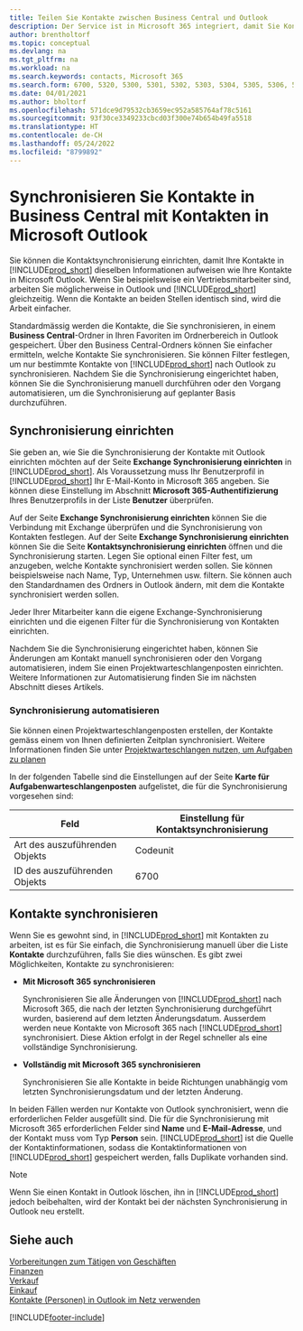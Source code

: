 ```yaml
---
title: Teilen Sie Kontakte zwischen Business Central und Outlook
description: Der Service ist in Microsoft 365 integriert, damit Sie Kontakte zwischen Outlook und Business Central freigeben können.
author: brentholtorf
ms.topic: conceptual
ms.devlang: na
ms.tgt_pltfrm: na
ms.workload: na
ms.search.keywords: contacts, Microsoft 365
ms.search.form: 6700, 5320, 5300, 5301, 5302, 5303, 5304, 5305, 5306, 5307, 5308, 5309, 5310, 5311
ms.date: 04/01/2021
ms.author: bholtorf
ms.openlocfilehash: 571dce9d79532cb3659ec952a585764af78c5161
ms.sourcegitcommit: 93f30ce3349233cbcd03f300e74b654b49fa5518
ms.translationtype: HT
ms.contentlocale: de-CH
ms.lasthandoff: 05/24/2022
ms.locfileid: "8799892"
---
```

# <a name="synchronize-contacts-in-business-central-with-contacts-in-microsoft-outlook"></a>Synchronisieren Sie Kontakte in Business Central mit Kontakten in Microsoft Outlook

Sie können die Kontaktsynchronisierung einrichten, damit Ihre Kontakte in [!INCLUDE[prod_short](includes/prod_short.md)] dieselben Informationen aufweisen wie Ihre Kontakte in Microsoft Outlook. Wenn Sie beispielsweise ein Vertriebsmitarbeiter sind, arbeiten Sie möglicherweise in Outlook und [!INCLUDE[prod_short](includes/prod_short.md)] gleichzeitig. Wenn die Kontakte an beiden Stellen identisch sind, wird die Arbeit einfacher.  

Standardmässig werden die Kontakte, die Sie synchronisieren, in einem **Business Central**-Ordner in Ihren Favoriten im Ordnerbereich in Outlook gespeichert. Über den Business Central-Ordners können Sie einfacher ermitteln, welche Kontakte Sie synchronisieren. Sie können Filter festlegen, um nur bestimmte Kontakte von [!INCLUDE[prod_short](includes/prod_short.md)] nach Outlook zu synchronisieren. Nachdem Sie die Synchronisierung eingerichtet haben, können Sie die Synchronisierung manuell durchführen oder den Vorgang automatisieren, um die Synchronisierung auf geplanter Basis durchzuführen.  

## <a name="set-up-synchronization"></a>Synchronisierung einrichten
Sie geben an, wie Sie die Synchronisierung der Kontakte mit Outlook einrichten möchten auf der Seite **Exchange Synchronisierung einrichten** in [!INCLUDE[prod_short](includes/prod_short.md)]. Als Voraussetzung muss Ihr Benutzerprofil in [!INCLUDE[prod_short](includes/prod_short.md)] Ihr E-Mail-Konto in Microsoft 365 angeben. Sie können diese Einstellung im Abschnitt **Microsoft 365-Authentifizierung** Ihres Benutzerprofils in der Liste **Benutzer** überprüfen. 

Auf der Seite **Exchange Synchronisierung einrichten** können Sie die Verbindung mit Exchange überprüfen und die Synchronisierung von Kontakten festlegen. Auf der Seite **Exchange Synchronisierung einrichten** können Sie die Seite **Kontaktsynchronisierung einrichten** öffnen und die Synchronisierung starten. Legen Sie optional einen Filter fest, um anzugeben, welche Kontakte synchronisiert werden sollen. Sie können beispielsweise nach Name, Typ, Unternehmen usw. filtern. Sie können auch den Standardnamen des Ordners in Outlook ändern, mit dem die Kontakte synchronisiert werden sollen.  

Jeder Ihrer Mitarbeiter kann die eigene Exchange-Synchronisierung einrichten und die eigenen Filter für die Synchronisierung von Kontakten einrichten.  

Nachdem Sie die Synchronisierung eingerichtet haben, können Sie Änderungen am Kontakt manuell synchronisieren oder den Vorgang automatisieren, indem Sie einen Projektwarteschlangenposten einrichten. Weitere Informationen zur Automatisierung finden Sie im nächsten Abschnitt dieses Artikels.

### <a name="automate-synchronization"></a>Synchronisierung automatisieren
Sie können einen Projektwarteschlangenposten erstellen, der Kontakte gemäss einem von Ihnen definierten Zeitplan synchronisiert. Weitere Informationen finden Sie unter [Projektwarteschlangen nutzen, um Aufgaben zu planen](admin-job-queues-schedule-tasks.md) 

In der folgenden Tabelle sind die Einstellungen auf der Seite **Karte für Aufgabenwarteschlangenposten** aufgelistet, die für die Synchronisierung vorgesehen sind:

|Feld|Einstellung für Kontaktsynchronisierung|
|-----|-----|
|Art des auszuführenden Objekts|Codeunit|
|ID des auszuführenden Objekts|6700|

## <a name="synchronize-contacts"></a>Kontakte synchronisieren
Wenn Sie es gewohnt sind, in [!INCLUDE[prod_short](includes/prod_short.md)] mit Kontakten zu arbeiten, ist es für Sie einfach, die Synchronisierung manuell über die Liste **Kontakte** durchzuführen, falls Sie dies wünschen. Es gibt zwei Möglichkeiten, Kontakte zu synchronisieren:

* **Mit Microsoft 365 synchronisieren**

  Synchronisieren Sie alle Änderungen von [!INCLUDE[prod_short](includes/prod_short.md)] nach Microsoft 365, die nach der letzten Synchronisierung durchgeführt wurden, basierend auf dem letzten Änderungsdatum. Ausserdem werden neue Kontakte von Microsoft 365 nach [!INCLUDE[prod_short](includes/prod_short.md)] synchronisiert. Diese Aktion erfolgt in der Regel schneller als eine vollständige Synchronisierung. 

* **Vollständig mit Microsoft 365 synchronisieren**

  Synchronisieren Sie alle Kontakte in beide Richtungen unabhängig vom letzten Synchronisierungsdatum und der letzten Änderung.  

In beiden Fällen werden nur Kontakte von Outlook synchronisiert, wenn die erforderlichen Felder ausgefüllt sind. Die für die Synchronisierung mit Microsoft 365 erforderlichen Felder sind **Name** und **E-Mail-Adresse**, und der Kontakt muss vom Typ **Person** sein. [!INCLUDE[prod_short](includes/prod_short.md)] ist die Quelle der Kontaktinformationen, sodass die Kontaktinformationen von [!INCLUDE[prod_short](includes/prod_short.md)] gespeichert werden, falls Duplikate vorhanden sind.  

> [!NOTE]
> Wenn Sie einen Kontakt in Outlook löschen, ihn in [!INCLUDE[prod_short](includes/prod_short.md)] jedoch beibehalten, wird der Kontakt bei der nächsten Synchronisierung in Outlook neu erstellt. 

## <a name="see-also"></a>Siehe auch
[Vorbereitungen zum Tätigen von Geschäften](ui-get-ready-business.md)  
[Finanzen](finance.md)  
[Verkauf](sales-manage-sales.md)  
[Einkauf](purchasing-manage-purchasing.md)  
[Kontakte (Personen) in Outlook im Netz verwenden](https://support.office.com/article/Using-contacts-People-in-Outlook-on-the-web-1e3438c7-26b2-420c-87de-3cea9d31b5cb?appver=OWB150)  


[!INCLUDE[footer-include](includes/footer-banner.md)]